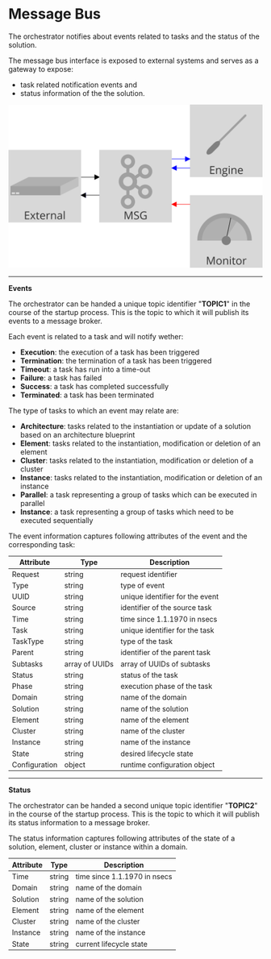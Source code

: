 Message Bus
===========

<div class="subtitle">
The orchestrator notifies about events related to tasks and the status of the solution.
</div>

The message bus interface is exposed to external systems and serves as a gateway to expose:
- task related notification events and
- status information of the the solution.

<img src="./assets/images/msg.svg" alt="Message Bus" width="560"/>

---

**Events**

The orchestrator can be handed a unique topic identifier "**TOPIC1**" in the
course of the startup process. This is the topic to which it will publish its
events to a message broker.

Each event is related to a task and will notify wether:

- **Execution**: the execution of a task has been triggered
- **Termination**: the termination of a task has been triggered
- **Timeout**: a task has run into a time-out
- **Failure**: a task has failed
- **Success**: a task has completed successfully
- **Terminated**: a task has been terminated

The type of tasks to which an event may relate are:

- **Architecture**: tasks related to the instantiation or update of a solution
  based on an architecture blueprint
- **Element**: tasks related to the instantiation, modification or deletion of
  an element
- **Cluster**: tasks related to the instantiation, modification or deletion of
  a cluster
- **Instance**: tasks related to the instantiation, modification or deletion of
  an instance
- **Parallel**: a task representing a group of tasks which can be executed in
  parallel
- **Instance**: a task representing a group of tasks which need to be executed
  sequentially

The event information captures following attributes of the event and the
corresponding task:

| Attribute     | Type            | Description                     |
|---------------|-----------------|---------------------------------|
| Request       | string          | request identifier              |
| Type          | string          | type of event                   |
| UUID          | string          | unique identifier for the event |
| Source        | string          | identifier of the source task   |
| Time          | string          | time since 1.1.1970 in nsecs    |
| Task          | string          | unique identifier for the task  |
| TaskType      | string          | type of the task                |
| Parent        | string          | identifier of the parent task   |
| Subtasks      | array of UUIDs  | array of UUIDs of subtasks      |
| Status        | string          | status of the task              |
| Phase         | string          | execution phase of the task     |
| Domain        | string          | name of the domain              |
| Solution      | string          | name of the solution            |
| Element       | string          | name of the element             |
| Cluster       | string          | name of the cluster             |
| Instance      | string          | name of the instance            |
| State         | string          | desired lifecycle state         |
| Configuration | object          | runtime configuration object    |

---

**Status**

The orchestrator can be handed a second unique topic identifier "**TOPIC2**" in the course of the startup process. This is the topic to which it will publish its status information to a message broker.

The status information captures following attributes of the state of a solution, element, cluster or instance within a domain.

| Attribute     | Type            | Description                     |
|---------------|-----------------|---------------------------------|
| Time          | string          | time since 1.1.1970 in nsecs    |
| Domain        | string          | name of the domain              |
| Solution      | string          | name of the solution            |
| Element       | string          | name of the element             |
| Cluster       | string          | name of the cluster             |
| Instance      | string          | name of the instance            |
| State         | string          | current lifecycle state         |
